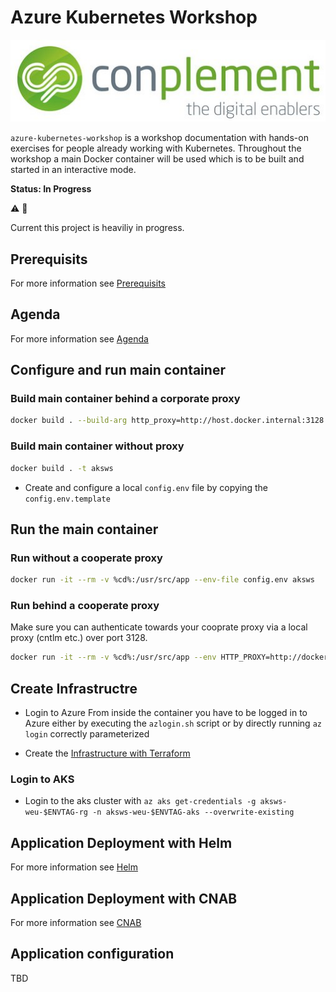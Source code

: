 # Azure Kubernetes Workshop

![conplement.de](conplement-github-logo.jpg)

`azure-kubernetes-workshop` is a workshop documentation with hands-on exercises for people already working with Kubernetes. Throughout the workshop a main Docker container will be used which is to be built and started in an interactive mode.

**Status: In Progress**

:warning: :construction:

Current this project is heaviliy in progress.

## Prerequisits

For more information see [Prerequisits](organization/prerequisits.md)

## Agenda

For more information see [Agenda](organization/agenda.md)

## Configure and run main container

### Build main container behind a corporate proxy

```bash
docker build . --build-arg http_proxy=http://host.docker.internal:3128 --build-arg https_proxy=http://host.docker.internal:3128 -t aksws
```

### Build main container without proxy

```bash
docker build . -t aksws
```

- Create and configure a local `config.env` file by copying the `config.env.template`

## Run the main container

### Run without a cooperate proxy

```bash
docker run -it --rm -v %cd%:/usr/src/app --env-file config.env aksws
```

### Run behind a cooperate proxy

Make sure you can authenticate towards your cooprate proxy via a local proxy (cntlm etc.) over port 3128.

```bash
docker run -it --rm -v %cd%:/usr/src/app --env HTTP_PROXY=http://docker.for.win.localhost:3128 --env HTTPS_PROXY=http://docker.for.win.localhost:3128 --env-file ./config.env aksws
```

## Create Infrastructre

- Login to Azure
  From inside the container you have to be logged in to Azure either by executing the `azlogin.sh` script or by directly running `az login` correctly parameterized

- Create the [Infrastructure with Terraform](terraform/README.md)

### Login to AKS

- Login to the aks cluster with `az aks get-credentials -g aksws-weu-$ENVTAG-rg -n aksws-weu-$ENVTAG-aks --overwrite-existing`

## Application Deployment with Helm

For more information see [Helm](helm/README.md)

## Application Deployment with CNAB

For more information see [CNAB](cnab/README.md)

## Application configuration

TBD
